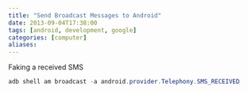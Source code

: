 ```yaml
---
title: "Send Broadcast Messages to Android"
date: 2013-09-04T17:38:00
tags: [android, development, google]
categories: [computer]
aliases:
---
```


Faking a received SMS

<!--more-->

```java
adb shell am broadcast -a android.provider.Telephony.SMS_RECEIVED
```
